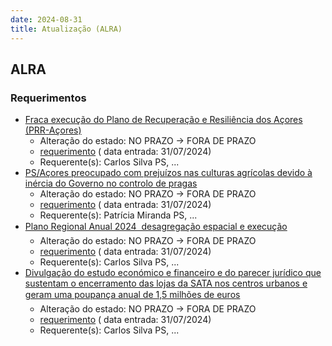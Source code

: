 ```yaml
---
date: 2024-08-31
title: Atualização (ALRA)
---
```

## ALRA

### Requerimentos

* [Fraca execução do Plano de Recuperação e Resiliência dos Açores (PRR-Açores)](http://base.alra.pt:82/4DACTION/w_pesquisa_registo/4/8438)
  * Alteração do estado: NO PRAZO → FORA DE PRAZO
  * [requerimento](http://base.alra.pt:82/Doc_Req/XIIIreque109.pdf) ( data entrada: 31/07/2024)
  * Requerente(s): Carlos Silva PS, ...
* [PS/Açores preocupado com prejuízos nas culturas agrícolas devido à inércia do Governo no controlo de pragas](http://base.alra.pt:82/4DACTION/w_pesquisa_registo/4/8440)
  * Alteração do estado: NO PRAZO → FORA DE PRAZO
  * [requerimento](http://base.alra.pt:82/Doc_Req/XIIIreque110.pdf) ( data entrada: 31/07/2024)
  * Requerente(s): Patrícia Miranda PS, ...
* [Plano Regional Anual 2024  desagregação espacial e execução](http://base.alra.pt:82/4DACTION/w_pesquisa_registo/4/8442)
  * Alteração do estado: NO PRAZO → FORA DE PRAZO
  * [requerimento](http://base.alra.pt:82/Doc_Req/XIIIreque111.pdf) ( data entrada: 31/07/2024)
  * Requerente(s): Carlos Silva PS, ...
* [Divulgação do estudo económico e financeiro e do parecer jurídico que sustentam o encerramento das lojas da SATA nos centros urbanos e geram uma poupança anual de 1,5 milhões de euros](http://base.alra.pt:82/4DACTION/w_pesquisa_registo/4/8446)
  * Alteração do estado: NO PRAZO → FORA DE PRAZO
  * [requerimento](http://base.alra.pt:82/Doc_Req/XIIIreque113.pdf) ( data entrada: 31/07/2024)
  * Requerente(s): Carlos Silva PS, ...
